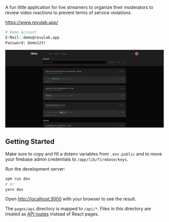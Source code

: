 A fun little application for live streamers to organize their moderators to review video reactions to prevent terms of service violations.

https://www.revulab.app/

```bash
# Demo Account
E-Mail: demo@revulab.app
Password: Demo123!
```

![Preview](public/app-demo.png)

## Getting Started

Make sure to copy and fill a dotenv variables from `.env.public` and to move your firebase admin credentials to `/app/lib/firebase/keys`.

Run the development server:

```bash
npm run dev
# or
yarn dev
```

Open [http://localhost:3000](http://localhost:3000) with your browser to see the result.

The `pages/api` directory is mapped to `/api/*`. Files in this directory are treated as [API routes](https://nextjs.org/docs/api-routes/introduction) instead of React pages.
